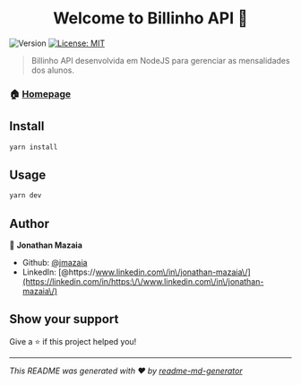 <h1 align="center">Welcome to Billinho API 👋</h1>
<p>
  <img alt="Version" src="https://img.shields.io/badge/version-1.0.0-blue.svg?cacheSeconds=2592000" />
  <a href="#" target="_blank">
    <img alt="License: MIT" src="https://img.shields.io/badge/License-MIT-yellow.svg" />
  </a>
</p>

> Billinho API desenvolvida em NodeJS para gerenciar as mensalidades dos alunos.

### 🏠 [Homepage](https://github.com/jmazaia/billinho-api)

## Install

```sh
yarn install
```

## Usage

```sh
yarn dev
```

## Author

👤 **Jonathan Mazaia**

* Github: [@jmazaia](https://github.com/jmazaia)
* LinkedIn: [@https:\/\/www.linkedin.com\/in\/jonathan-mazaia\/](https://linkedin.com/in/https:\/\/www.linkedin.com\/in\/jonathan-mazaia\/)

## Show your support

Give a ⭐️ if this project helped you!

***
_This README was generated with ❤️ by [readme-md-generator](https://github.com/kefranabg/readme-md-generator)_